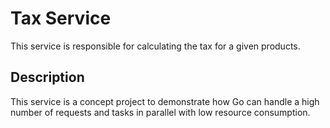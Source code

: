 # Tax Service

This service is responsible for calculating the tax for a given products.

## Description

This service is a concept project to demonstrate how Go can handle a high number of requests and tasks in parallel with low resource consumption.
